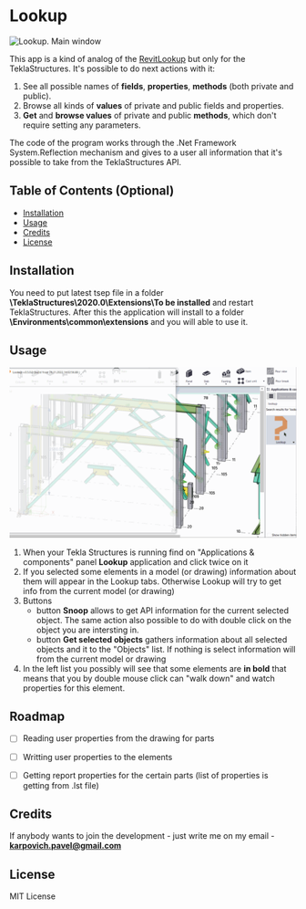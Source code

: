# Lookup

<img src="https://github.com/karpovichpv/Lookup/assets/66169282/e63a1c4a-e216-4aa0-bd26-dc4247b62d21" alt="Lookup. Main window" width="700"/>

This app is a kind of analog of the [RevitLookup](https://github.com/jeremytammik/RevitLookup) but only for the TeklaStructures. 
It's possible to do next actions with it:

1. See all possible names of **fields**, **properties**, **methods** (both private and public).
2. Browse all kinds of **values** of private and public fields and properties.
3. **Get** and **browse values** of private and public **methods**, which don't require setting any parameters.

The code of the program works through the .Net Framework System.Reflection mechanism and gives to a user all information that it's possible to take from the TeklaStructures API.

## Table of Contents (Optional)

- [Installation](#installation)
- [Usage](#usage)
- [Credits](#credits)
- [License](#license)

## Installation

You need to put latest tsep file in a folder **\TeklaStructures\2020.0\Extensions\To be installed** and restart TeklaStructures. After this the application will install to a folder **\Environments\common\extensions** and you will able to use it.

## Usage

<img src="https://github.com/karpovichpv/Lookup/blob/master/Docs/Screenshots/Lookup_GIF_usage.gif" alt="Lookup. Main window" width="700"/>

1. When your Tekla Structures is running find on "Applications & components" panel **Lookup** application and click twice on it
2. If you selected some elements in a model (or drawing) information about them will appear in the Lookup tabs. Otherwise Lookup will try to get info from the current model (or drawing)
3. Buttons
    - button **Snoop** allows to get API information for the current selected object. The same action also possible to do with double click on the object you are intersting in.
    - button **Get selected objects** gathers information about all selected objects and it to the "Objects" list. If nothing is select information will from the current model or drawing
4. In the left list you possibly will see that some elements are **in bold** that means that you by double mouse click can "walk down" and watch properties for this element.

## Roadmap

- [ ] Reading user properties from the drawing for parts
- [ ] Writting user properties to the elements
- [ ] Getting report properties for the certain parts (list of properties is getting from .lst file)


## Credits

If anybody wants to join the development - just write me on my email - **karpovich.pavel@gmail.com**

## License

MIT License
